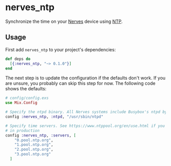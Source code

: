 # nerves_ntp

Synchronize the time on your [Nerves](http://nerves-project.org) device using
[NTP](https://en.wikipedia.org/wiki/Network_Time_Protocol).

## Usage

First add `nerves_ntp` to your project's dependencies:

```elixir
def deps do
  [{:nerves_ntp, "~> 0.1.0"}]
end
```

The next step is to update the configuration if the defaults don't work. If you
are unsure, you probably can skip this step for now. The following code shows
the defaults:

```elixir
# config/config.exs
use Mix.Config

# Specify the ntpd binary. All Nerves systems include Busybox's ntpd by default
config :nerves_ntp, :ntpd, "/usr/sbin/ntpd"

# Specify time servers. See https://www.ntppool.org/en/use.html if you use this
# in production
config :nerves_ntp, :servers, [
    "0.pool.ntp.org",
    "1.pool.ntp.org",
    "2.pool.ntp.org",
    "3.pool.ntp.org"
  ]
```
